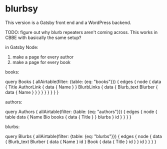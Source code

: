 # blurbsy

This version is a Gatsby front end and a WordPress backend.

TODO: figure out why blurb repeaters aren't coming across. This works in CBBE with basically the same setup?

in Gatsby Node:

1) make a page for every author
2) make a page for every book

books:

query Books {
  allAirtable(filter: {table: {eq: "books"}}) {
    edges {
      node {
        data {
          Title
          AuthorLink {
            data {
              Name
            }
          }
          BlurbLinks {
            data {
            Blurb_text
              Blurber {
                data {
                  Name
                }
              }
            }
          }
        }
      }
    }
  }
}



authors:

query Authors {
  allAirtable(filter: {table: {eq: "authors"}}) {
    edges {
      node {
        table
        data {
          Name
          Bio
          books {
            data {
              Title
            }
          }
          blurbs
        }
        id
      }
    }
  }
}

blurbs:

query Blurbs {
  allAirtable(filter: {table: {eq: "blurbs"}}) {
    edges {
      node {
        data {
          Blurb_text
          Blurber {
            data {
              Name
            }
            id
          }
          Book {
            data {
              Title
            }
            id
          }
        } 
        id
      }
    }
  }
}
